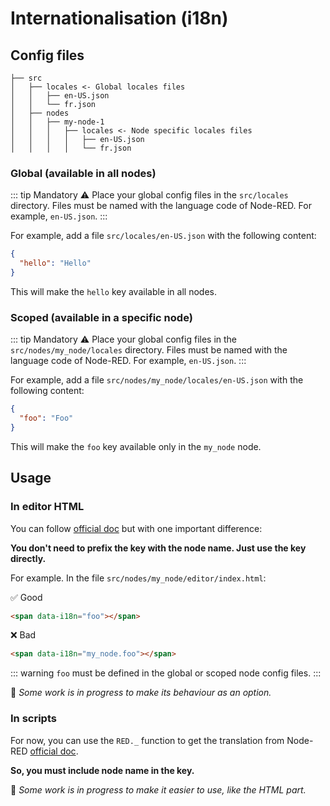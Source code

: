 # Internationalisation (i18n)

## Config files


```plaintext
├── src
│   ├── locales <- Global locales files
│   │   ├── en-US.json
│   │   └── fr.json
│   ├── nodes
│   │   ├── my-node-1
│   │   │   ├── locales <- Node specific locales files
│   │   │   │   ├── en-US.json
│   │   │   │   └── fr.json
```

### Global (available in all nodes)

::: tip Mandatory ⚠️
Place your global config files in the `src/locales` directory.
Files must be named with the language code of Node-RED. For example, `en-US.json`.
:::


For example, add a file `src/locales/en-US.json` with the following content:

```json
{
  "hello": "Hello"
}
```

This will make the `hello` key available in all nodes.

### Scoped (available in a specific node)

::: tip Mandatory ⚠️
Place your global config files in the `src/nodes/my_node/locales` directory.
Files must be named with the language code of Node-RED. For example, `en-US.json`.
:::

For example, add a file `src/nodes/my_node/locales/en-US.json` with the following content:

```json
{
  "foo": "Foo"
}
```

This will make the `foo` key available only in the `my_node` node.


## Usage

### In editor HTML

You can follow [official doc](https://nodered.org/docs/creating-nodes/i18n) but with one important difference:

**You don't need to prefix the key with the node name. Just use the key directly.**

For example. In the file `src/nodes/my_node/editor/index.html`:

✅ Good

```html
<span data-i18n="foo"></span>
```

❌ Bad

```html
<span data-i18n="my_node.foo"></span>
```

::: warning
`foo` must be defined in the global or scoped node config files.
:::

🚧 _Some work is in progress to make its behaviour as an option._

### In scripts

For now, you can use the `RED._` function to get the translation from Node-RED [official doc](https://nodered.org/docs/creating-nodes/i18n).

**So, you must include node name in the key.**

🚧 _Some work is in progress to make it easier to use, like the HTML part._
